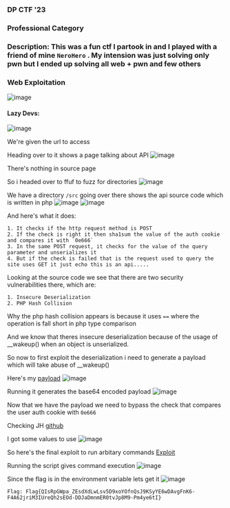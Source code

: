 <h3> DP CTF '23 </h3>

### Professional Category

### Description: This was a fun ctf I partook in and I played with a friend of mine `NeroHero` . My intension was just solving only pwn but I ended up solving all web + pwn and few others

### Web Exploitation
![image](https://user-images.githubusercontent.com/113513376/223123603-08d16cd1-76c4-4ddd-b5b8-211b7a1baeee.png)

#### Lazy Devs:
![image](https://user-images.githubusercontent.com/113513376/223123973-5e594258-2972-473b-8484-6088834385bc.png)

We're given the url to access 

Heading over to it shows a page talking about API
![image](https://user-images.githubusercontent.com/113513376/223124651-2fc28c1e-fb17-4067-b9dd-924916a4140c.png)

There's nothing in source page

So i headed over to ffuf to fuzz for directories
![image](https://user-images.githubusercontent.com/113513376/223125247-f3e7c618-8c1f-4e26-80db-0211925c711d.png)

We have a directory `/src` going over there shows the api source code which is written in php
![image](https://user-images.githubusercontent.com/113513376/223125506-bc553643-014b-4d3c-a4f2-1d6d69950900.png)
![image](https://user-images.githubusercontent.com/113513376/223125664-94bbea89-cf33-476a-9a55-535157c2b156.png)

And here's what it does:

```
1. It checks if the http request method is POST 
2. If the check is right it then sha1sum the value of the auth cookie and compares it with `0e666` 
3. In the same POST request, it checks for the value of the query parameter and unserializes it 
4. But if the check is failed that is the request used to query the site uses GET it just echo this is an api.....
```

Looking at the source code we see that there are two security vulnerabilities there, which are:

```
1. Insecure Deserialization
2. PHP Hash Collision
```

Why the php hash collision appears is because it uses `==` where the operation is fall short in php type comparison

And we know that theres insecure deserialization because of the usage of __wakeup() when an object is unserialized.

So now to first exploit the deserialization i need to generate a payload which will take abuse of __wakeup() 

Here's my [payload](https://github.com/markuched13/markuched13.github.io/blob/main/solvescript/dpctf/web/lazydevs/payload.php)
![image](https://user-images.githubusercontent.com/113513376/223127581-745b1eb6-c831-4a6f-9fbe-5a21a7af0f7a.png)

Running it generates the base64 encoded payload
![image](https://user-images.githubusercontent.com/113513376/223128311-08b9be0f-2c24-428f-a3dd-11b44c56732e.png)

Now that we have the payload we need to bypass the check that compares the user auth cookie with `0e666`

Checking JH [github](https://github.com/JohnHammond/ctf-katana)

I got some values to use 
![image](https://user-images.githubusercontent.com/113513376/223128985-07e84727-e918-4dde-9772-65bda9a18fc3.png)

So here's the final exploit to run arbitary commands [Exploit](https://github.com/markuched13/markuched13.github.io/blob/main/solvescript/dpctf/web/lazydevs/exploit.sh)

Running the script gives command execution
![image](https://user-images.githubusercontent.com/113513376/223131580-ce997114-f003-4f61-ad8f-f63b022a8344.png)

Since the flag is in the environment variable lets get it
![image](https://user-images.githubusercontent.com/113513376/223131651-658dea35-225c-4447-87c9-e6ceb901a954.png)

```
Flag: Flag{QIsRpGWpa_ZEsdXdLwLsv5D9xoYOfnQsJ9KSyYE6wDAvgFnK6-F4A62jriM3IUreQh2sEOd-DDJaDmnmER0tvJp8M9-Pm4ye6tI}
```





